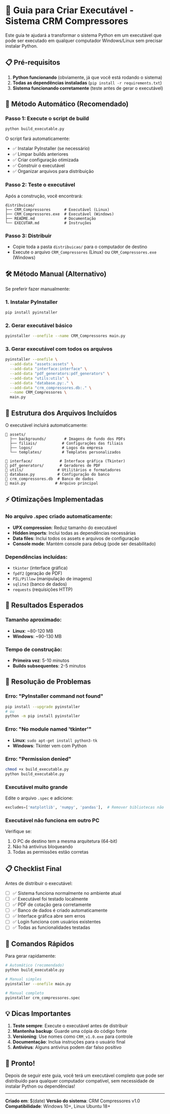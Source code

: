 # 🚀 Guia para Criar Executável - Sistema CRM Compressores

Este guia te ajudará a transformar o sistema Python em um executável que pode ser executado em qualquer computador Windows/Linux sem precisar instalar Python.

## 📋 Pré-requisitos

1. **Python funcionando** (obviamente, já que você está rodando o sistema)
2. **Todas as dependências instaladas** (`pip install -r requirements.txt`)
3. **Sistema funcionando corretamente** (teste antes de gerar o executável)

## 🔧 Método Automático (Recomendado)

### Passo 1: Execute o script de build
```bash
python build_executable.py
```

O script fará automaticamente:
- ✅ Instalar PyInstaller (se necessário)
- ✅ Limpar builds anteriores
- ✅ Criar configuração otimizada
- ✅ Construir o executável
- ✅ Organizar arquivos para distribuição

### Passo 2: Teste o executável
Após a construção, você encontrará:
```
distribuicao/
├── CRM_Compressores      # Executável (Linux)
├── CRM_Compressores.exe  # Executável (Windows)
├── README.md             # Documentação
└── EXECUTAR.md           # Instruções
```

### Passo 3: Distribuir
- Copie toda a pasta `distribuicao/` para o computador de destino
- Execute o arquivo `CRM_Compressores` (Linux) ou `CRM_Compressores.exe` (Windows)

## 🛠️ Método Manual (Alternativo)

Se preferir fazer manualmente:

### 1. Instalar PyInstaller
```bash
pip install pyinstaller
```

### 2. Gerar executável básico
```bash
pyinstaller --onefile --name CRM_Compressores main.py
```

### 3. Gerar executável com todos os arquivos
```bash
pyinstaller --onefile \
  --add-data "assets:assets" \
  --add-data "interface:interface" \
  --add-data "pdf_generators:pdf_generators" \
  --add-data "utils:utils" \
  --add-data "database.py:." \
  --add-data "crm_compressores.db:." \
  --name CRM_Compressores \
  main.py
```

## 📂 Estrutura dos Arquivos Incluídos

O executável incluirá automaticamente:

```
📁 assets/
  ├── backgrounds/        # Imagens de fundo dos PDFs
  ├── filiais/           # Configurações das filiais
  ├── logos/             # Logos da empresa
  └── templates/         # Templates personalizados

📁 interface/            # Interface gráfica (Tkinter)
📁 pdf_generators/       # Geradores de PDF
📁 utils/               # Utilitários e formatadores
📄 database.py          # Configuração do banco
📄 crm_compressores.db  # Banco de dados
📄 main.py             # Arquivo principal
```

## ⚡ Otimizações Implementadas

### No arquivo .spec criado automaticamente:
- **UPX compression**: Reduz tamanho do executável
- **Hidden imports**: Inclui todas as dependências necessárias
- **Data files**: Inclui todos os assets e arquivos de configuração
- **Console mode**: Mantém console para debug (pode ser desabilitado)

### Dependências incluídas:
- `tkinter` (interface gráfica)
- `fpdf2` (geração de PDF)
- `PIL/Pillow` (manipulação de imagens)
- `sqlite3` (banco de dados)
- `requests` (requisições HTTP)

## 🎯 Resultados Esperados

### Tamanho aproximado:
- **Linux**: ~80-120 MB
- **Windows**: ~90-130 MB

### Tempo de construção:
- **Primeira vez**: 5-10 minutos
- **Builds subsequentes**: 2-5 minutos

## 🐛 Resolução de Problemas

### Erro: "PyInstaller command not found"
```bash
pip install --upgrade pyinstaller
# ou
python -m pip install pyinstaller
```

### Erro: "No module named 'tkinter'"
- **Linux**: `sudo apt-get install python3-tk`
- **Windows**: Tkinter vem com Python

### Erro: "Permission denied"
```bash
chmod +x build_executable.py
python build_executable.py
```

### Executável muito grande
Edite o arquivo `.spec` e adicione:
```python
excludes=['matplotlib', 'numpy', 'pandas'],  # Remover bibliotecas não usadas
```

### Executável não funciona em outro PC
Verifique se:
1. O PC de destino tem a mesma arquitetura (64-bit)
2. Não há antivírus bloqueando
3. Todas as permissões estão corretas

## 📋 Checklist Final

Antes de distribuir o executável:

- [ ] ✅ Sistema funciona normalmente no ambiente atual
- [ ] ✅ Executável foi testado localmente
- [ ] ✅ PDF de cotação gera corretamente
- [ ] ✅ Banco de dados é criado automaticamente
- [ ] ✅ Interface gráfica abre sem erros
- [ ] ✅ Login funciona com usuários existentes
- [ ] ✅ Todas as funcionalidades testadas

## 🚀 Comandos Rápidos

Para gerar rapidamente:
```bash
# Automático (recomendado)
python build_executable.py

# Manual simples
pyinstaller --onefile main.py

# Manual completo
pyinstaller crm_compressores.spec
```

## 💡 Dicas Importantes

1. **Teste sempre**: Execute o executável antes de distribuir
2. **Mantenha backup**: Guarde uma cópia do código fonte
3. **Versioning**: Use nomes como `CRM_v1.0.exe` para controle
4. **Documentação**: Inclua instruções para o usuário final
5. **Antivírus**: Alguns antivírus podem dar falso positivo

## 🎉 Pronto!

Depois de seguir este guia, você terá um executável completo que pode ser distribuído para qualquer computador compatível, sem necessidade de instalar Python ou dependências!

---

**Criado em**: $(date)
**Versão do sistema**: CRM Compressores v1.0
**Compatibilidade**: Windows 10+, Linux Ubuntu 18+